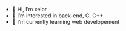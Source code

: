 - 👋 Hi, I’m xelor
- 👀 I’m interested in back-end, C, C++
- 🌱 I’m currently learning web developement

